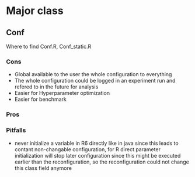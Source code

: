 # Major class
## Conf
Where to find Conf.R, Conf_static.R
### Cons
- Global available to the user the whole configuration to everything
- The whole configuration could be logged in an experiment run and refered to in the future for analysis
- Easier for Hyperparameter optimization
- Easier for benchmark
### Pros


### Pitfalls

- never initialize a variable in R6 directly like in java since this leads to contant non-changable configuration, for R direct parameter initialization will stop later configuration since this might be executed earlier than the reconfiguration, so the reconfiguration could not change this class field anymore 


